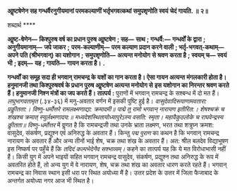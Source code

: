 **आॢष्टषेणेन सह गन्धर्वैरनुगीयमानां परमकल्याणीं भर्तृभगवत्कथां समुपशृणोति स्वयं चेदं गायति. ॥** **२॥** 

शब्दार्थ **** 

**आॢष्ट-षेणेन—** **किश्पुरुष वर्ष का प्रधान पुरुष आॢष्टषेण** **; सह—** **साथ** **; गन्धर्वै:—** **गन्धर्वों के द्वारा** **; अनुगीयमानाम्—** **जपे जाकर** **;** **परम-कल्याणीम्—** **परम कल्याण प्रदान करने वाली** **; भर्तृ-भगवत्-कथाम्—** **अपने पति (श्रीभगवान्) का यशोगान** **;** **समुपशृणोति—** **अत्यन्त मनोयोग से श्रवण करता है** **; स्वयम् च—** **स्वयं भी** **; इदम्—** **यह** **; गायति—** **गायन करता है।** **.** 

**गन्धर्वों का समूह सदा ही भगवान् रामचन्द्र के यशों का गान करता है। ऐसा गायन अत्यन्त** **मंगलकारी होता है। हनुमानजी तथा किश्पुरुषवर्ष के प्रधान पुरुष आॢष्टषेण अत्यन्त मनोयोग से** **इस यशोगान का निरन्तर श्रवण करते हैं। हनुमानजी निश्न मंत्रों का जप करते हैं।** **तात्पर्य :** पुराणों में भगवान् रामचन्द्र के सश्बन्ध में दो मत हैं। *लघुभागवतामृत* (.३४-३६) में मनु-अवतार वर्णन में इसकी पुष्टि हुई है। *वासुदेवादिरूपाणामवतारा: प्रकीॢतता:।* *विष्णु-धर्मोत्तरे रामलक्ष्मणाद्या: क्रमादमी॥* *पाद्मे तु रामो भगवान् नारायण इतीरित:।* *शेषश्चक्रं च शंखश्च क्रमात् स्युर्लक्ष्मणादय:॥* *मध्यदेशस्थितायोध्यापुरेऽस्य वसति: स्मृता।* *महावैकुठलोके च राघवेन्द्रस्य कीॢतता॥* *विष्णु-धर्मोत्तर* में वॢणत है कि रामचन्द्रजी तथा उनके भ्राता लक्ष्मण, भरत तथा शत्रुघ्न क्रमश: वासुदेव, संकर्षण, प्रद्युश्न एवं अनिरुद्ध के अवतार हैं। किन्तु *पद्म पुराण* का कथन है कि भगवान् रामचन्द्र नारायण के अवतार हैं और अन्य तीनों भाई शेष, चक्र तथा शंख के अवतार हैं। अत: श्रील बलदेव विद्याभूषण इस निष्कर्ष पर पहुँचे हैं कि *तदिदं कल्पभेदेनैव सश्भाव्यम्।* कहने का तात्पर्य यह कि ये मत विरोधाभासी नहीं हैं। किसी युग में अपने भाइयों सहित भगवान् रामचन्द्र वासुदेव, संकर्षण, प्रद्युश्न तथा अनिरुद्ध के रूप में अवतरित होते हैं, तो अन्य युग में वे नारायण, शेष, चक्र तथा शंख का अवतार धारण करते रहते हैं। भगवान् रामचन्द्र का निवास स्थान इसी धरा पर स्थित अयोध्या मैं है। उत्तर प्रदेश के उत्तर में जिला फैजाबाद के अन्तर्गत अयोध्या नगर आज भी स्थित है।  